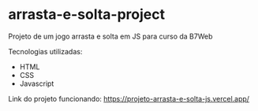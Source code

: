 # arrasta-e-solta-project
 Projeto de um jogo arrasta e solta em JS para curso da B7Web

 Tecnologias utilizadas:
 - HTML
 - CSS
 - Javascript

Link do projeto funcionando: https://projeto-arrasta-e-solta-js.vercel.app/
